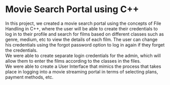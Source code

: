 # Movie Search Portal using C++
In this project, we created a movie search portal using the concepts of File Handling in C++, where the user will be able to create their credentials to log in to their profile and search for films based on different classes such as genre, medium, etc to view the details of each film. The user can change his credentials using the forgot password option to log in again if they forget the credentials.  
We were able to create separate login credentials for the admin, which will allow them to enter the films according to the classes in the files.  
We were able to create a User Interface that mimics the process that takes place in logging into a movie streaming portal in terms of selecting plans, payment methods, etc.
